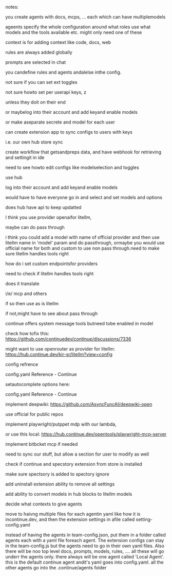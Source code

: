 notes:

you create agents with docs, mcps, ... each which can have multiplemodels



ageents specify the whole configuration around what roles use what models and the tools available etc. 
might only need one of these


context is for adding context like code, docs, web

rules are always added globally

prompts are selected in chat





you candefine rules and agents andalelse inthe config.

not sure if you can set ext toggles



not sure howto set per userapi keys, z

unless they doit on their end 

or maybelog into their account and add keyand enable models

or make aseparate secrete and model for each user



can create extension app to sync configs to users with keys 

i.e. our own hub store sync

create workflow that getsandpreps data, and have webhook for retrieving and settingit in ide

need to see howto edit configs like modelselection and toggles



use hub

log into their account and add keyand enable models

would have to have everyone go in and select and set models and options

does hub have api to keep updatted





I think you use provider openaifor litellm,

maybe can do pass through

i think you could add a model with name of official provider and then use litellm name in 'model' param and do passthrough, ormaybe you would use official name for both and custom to use non pass through.need to make sure litellm handles tools right

how do i set custom endpointsfor providers



need to check if litellm handles tools right

does it translate

i/e/ mcp and others

if so then use as is litellm

if not,might have to see about pass through

continue offers system message tools butneed tobe enabled in model

check how tofix this: https://github.com/continuedev/continue/discussions/7336

might want to use openrouter as provider for litellm: https://hub.continue.dev/kir-sr/litellm?view=config



config refrence

config.yaml Reference - Continue



setautocomplete options here:

config.yaml Reference - Continue





implement deepwiki: https://github.com/AsyncFuncAI/deepwiki-open

use official for public repos



implement playwright/putppet mdp with our lambda,

or use this local: https://hub.continue.dev/opentools/playwright-mcp-server



implement bitbcket mcp if needed




need to sync our stuff, but allow a section for user to modify as well

check if continue and specstory extension from store is installed

make sure spectsory is added to spectory ignore

add uninstall extension ability to remove all settings

add ability to convert models in hub blocks to litellm models

decide what contexts to give agents

move to haivng multiple files for each agentin yaml like how it is incontinue.dev, and then the extension settings in afile called setting-config.yaml


instead of having the agents in team-config.json, put them in a folder called agents each with a yaml file foreach agent.
The extension configs can stay in the team-config.js
but the agents need to go in their own yaml files.
Also there will be noo top level docs, prompts, models, rules, .... all these will go underr the agents only.
there always will be one agent called 'Local Agent'. this is the default continue agent andit's yaml goes into config.yaml. all the other agents go into the .continue/agents folder